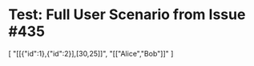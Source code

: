 # Test: Full User Scenario from Issue #435

[
  "[[{\"id\":1},{\"id\":2}],[30,25]]",
  "[[\"Alice\",\"Bob\"]]"
]
